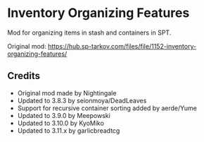 # Inventory Organizing Features

Mod for organizing items in stash and containers in SPT.

Original mod: https://hub.sp-tarkov.com/files/file/1152-inventory-organizing-features/

## Credits

- Original mod made by Nightingale
- Updated to 3.8.3 by seionmoya/DeadLeaves
- Support for recursive container sorting added by aerde/Yume
- Updated to 3.9.0 by Meepowski
- Updated to 3.10.0 by KyoMiko
- Updated to 3.11.x by garlicbreadtcg